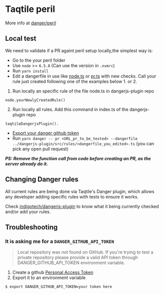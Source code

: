 # Taqtile peril

More info at [danger/peril](https://github.com/danger/peril)

## Local test

We need to validate if a PR againt peril setup locally,the simplest way is:

- Go to the your peril folder
- Use `node` >= `6.5.0` (Can use the version in `.nvmrc`)
- Run `yarn install`
- Edit a dangerfile in use like [node.ts](https://github.com/indigotech/dangerjs-plugin/blob/master/src/rules/node.ts) or [pr.ts](https://github.com/indigotech/dangerjs-plugin/blob/master/src/rules/pr.ts) with new checks. Call your rule just created following one of the examples below 1. or 2.
1)  Run locally an specific rule of the file node.ts in dangerjs-plugin repo
```
node.yourNewlyCreatedRule()
```
2) Run locally all rules. Add this command in index.ts of the dangerjs-plugin repo
```
taqtileDangerjsPlugin().
```

- [Export your danger github token](#it-is-asking-me-for-a-danger_github_api_token)
- Run `yarn danger -- pr <URL_pr_to_be_tested> --dangerfile ../dangerjs-plugin/src/rules/<dangerfile_you_edited>.ts` (you can pick any open pull request)

***PS: Remove the function call from code before creating an PR, as the server already do it.***

## Changing Danger rules

All current rules are being done via Taqtile's Danger plugin, which allows any developer adding specific rules with tests to ensure it works. 

Check [indigotech/dangerjs-plugin](https://github.com/indigotech/dangerjs-plugin) to know what it being currently checked and/or add your rules.

## Troubleshooting

### It is asking me for a `DANGER_GITHUB_API_TOKEN`

> Local repository was not found on GitHub. If you're trying to test a private repository please provide a valid API token through DANGER_GITHUB_API_TOKEN environment variable.

1. Create a github [Personal Access Token](https://help.github.com/articles/creating-an-access-token-for-command-line-use/)
2. Export it to an environment variable
```bash
$ export DANGER_GITHUB_API_TOKEN=your token here
```
